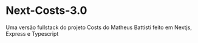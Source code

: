 # Next-Costs-3.0
Uma versão fullstack do projeto Costs do Matheus Battisti feito em Nextjs, Express e Typescript
